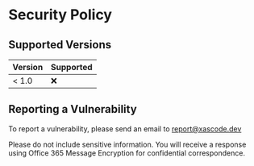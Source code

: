 # Security Policy

## Supported Versions

| Version | Supported          |
| ------- | ------------------ |
| < 1.0   | :x:                |

## Reporting a Vulnerability

To report a vulnerability, please send an email to [report@xascode.dev](mailto:report@xascode.dev)

Please do not include sensitive information. You will receive a response
using Office 365 Message Encryption for confidential correspondence.
